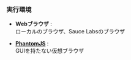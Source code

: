 ### 実行環境
- **Webブラウザ** :  
  ローカルのブラウザ、Sauce Labsのブラウザ

- **[PhantomJS](http://phantomjs.org/)** :  
  GUIを持たない仮想ブラウザ
